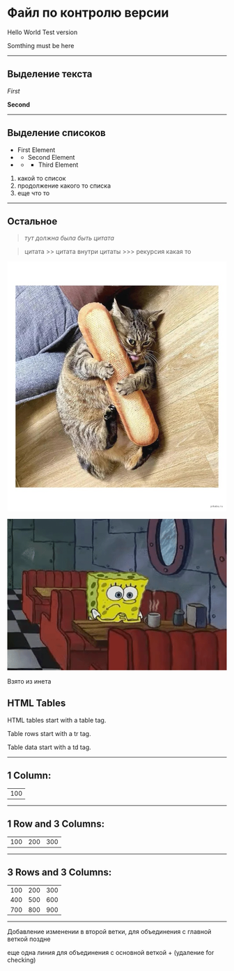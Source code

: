 # Файл по контролю версии

Hello World Test version

Somthing must be here

***

## Выделение текста

*First*

**Second**

***

## Выделение списоков

* First Element
* * Second Element
* * * Third Element

1. какой то список
2. продолжение какого то списка
3. еще что то

***

## Остальное

> *тут должна была быть цитата*

> цитата
    >> цитата внутри цитаты
        >>> рекурсия какая то

![cat](bread.jfif)

![sponge waiting](sponge.gif)

Взято из инета

<html>
<body>

<h2>HTML Tables</h2>

<p>HTML tables start with a table tag.</p>
<p>Table rows start with a tr tag.</p>
<p>Table data start with a td tag.</p>

<hr>
<h2>1 Column:</h2>

<table>
  <tr>
    <td>100</td>
  </tr>
</table>

<hr>
<h2>1 Row and 3 Columns:</h2>
<table>
  <tr>
    <td>100</td>
    <td>200</td>
    <td>300</td>
  </tr>
</table>

<hr>
<h2>3 Rows and 3 Columns:</h2>
<table>
  <tr>
    <td>100</td>
    <td>200</td>
    <td>300</td>
  </tr>
  <tr>
    <td>400</td>
    <td>500</td>
    <td>600</td>
  </tr>
  <tr>
    <td>700</td>
    <td>800</td>
    <td>900</td>
  </tr>
</table>

<hr>

</body>
</html>


Добавление изменении в второй ветки, для объединения с главной веткой поздне

еще одна линия для объединения с основной веткой + (удаление for checking)